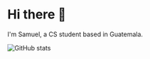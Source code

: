 # Hi there 👋

I'm Samuel, a CS student based in Guatemala. 

![GitHub stats](https://github-readme-streak-stats.herokuapp.com/?user=chamale-rac&layout=compact&theme=dark) 


